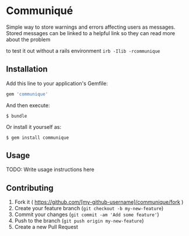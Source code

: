 # Communiqué

Simple way to store warnings and errors affecting users as messages. Stored
messages can be linked to a helpful link so they can read more about the problem

to test it out without a rails environment
`irb -Ilib -rcommunique`
## Installation

Add this line to your application's Gemfile:

```ruby
gem 'communique'
```

And then execute:

    $ bundle

Or install it yourself as:

    $ gem install communique

## Usage

TODO: Write usage instructions here

## Contributing

1. Fork it ( https://github.com/[my-github-username]/communique/fork )
2. Create your feature branch (`git checkout -b my-new-feature`)
3. Commit your changes (`git commit -am 'Add some feature'`)
4. Push to the branch (`git push origin my-new-feature`)
5. Create a new Pull Request
